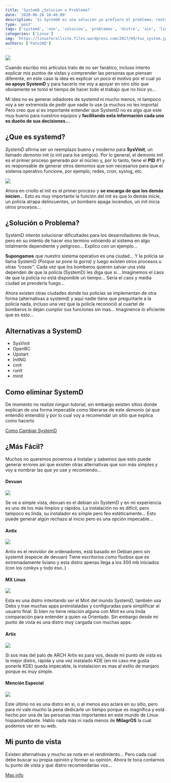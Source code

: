 ```yaml
---
title: 'SystemD ¿Solucion o Problema?'
date: '2020-06-26 10:46:00'
description: 'Si SystemD es una solución yo prefiero el problema, realmente SystemD no es de mi agrado y te cuento ¿por que?, Ahora es tu turno de contarme que pensas... '
type: 'post'
tags: ['systemd', 'non', 'solucion', 'problemas', 'distro', 'sin', 'linux']
categories: ['Linux']
img: 'https://linuxforallsite.files.wordpress.com/2017/09/tux_system.jpg'
authors: ['PatoJAD']
---
```


![](https://nosystemd.org/img/nosystemd.png)

Cuando escribo mis artículos trato de no ser fanático, incluso intento explicar mis puntos de vistas y comprender las personas que piensan diferente, en este caso la idea es explicar un poco el motivo por el cual yo **no apoyo SystemD** y para hacerlo me voy a apoyar en otro sitio que obviamente se tomó el tiempo de hacer todo el trabajo que no hice yo…

Mi idea no es generar odiadores de systemd ni mucho menos, ni tampoco voy a ser extremista de pedir que nadie lo use (a muchos no les importa) Pero creo que sí es importante entender que SystemD no es algo que este muy bueno para nuestros equipos y **facilitando esta información cada uno es dueño de sus decisiones…**

## ¿Que es systemd?

_SystemD_ afirma ser un reemplazo bueno y moderno para **SysVinit**, un llamado _demonio_ init (o init para los amigos). Por lo general, el demonio init es el primer proceso generado por el núcleo y, por lo tanto, tiene el **PID** #1 y es responsable de generar otros demonios que son necesarios para que el sistema operativo funcione, por ejemplo, redes, cron, syslog, etc.

![](https://live.mrf.io/statics/i/ps/www.muylinux.com/wp-content/uploads/2018/05/systemd.png)

Ahora en criollo el init es el primer proceso y **se encarga de que los demás inicien**... Esto es muy importante la función del init es que lo demás inicie, un policía atrapa delincuentes, un bombero apaga incendios, un init inicia otros procesos…

## ¿Solución o Problema?

SystemD _intenta_ solucionar dificultades para los desarrolladores de linux, pero en su intento de hacer eso termino volviendo al sistema en algo totalmente dependiente y peligroso… Explico con un ejemplo…

**Supongamos** que nuestro sistema operativo es una ciudad… Y la policía se llama SystemD _(Porque se pone la gorra)_ y luego existen otros procesos u otras _“cosas”_. Cada vez que los bomberos quieren salvar una vida dependen de que la policía (SystemD) les diga que si… Imaginemos el caos de que la policía no está disponible un tiempo… Sería el caos y media ciudad se prendería fuego…

Ahora existen otras ciudades donde los policías se implementan de otra forma (alternativas a systemd) y aquí nadie tiene que preguntarle a la policía nada, incluso una vez que la policía reconoció al cuartel de bomberos lo dejan cumplor sus funciones sin mas… Imaginence lo eficiente que es esto…

## Alternativas a SystemD

-   SysVinit
-   OpenRC
-   Upstart
-   InitNG
-   cinit
-   runit
-   minit

## Como eliminar SystemD

De momento no realize ningun tutorial, sin embargo existen sitios donde explican de una forma impecable como liberarse de este _demonio_ (al que entendió entendió) y por lo cual voy a recomendar un sitio que explica como hacerlo

[Como Cambiar SystemD](https://wiki.ubuntu.com/SystemdForUpstartUsers#Permanent_switch_back_to_upstart)

## ¿Más Fácil?

Muchos no queremos ponernos a instalar y sabemos que esto puede generar errores así que existen otras alternativas que son más simples y voy a nombrar las que yo use y recomiendo…

#### Devuan

![](https://i.blogs.es/bed4ed/devuan-jessie-screenshot/1366_2000.png)

Se ve a simple vista, devuan es el debian sin SystemD y en mi experiencia es uno de los más limpios y rápidos. La instalación no es difícil, pero tampoco es linda, su instalador es simple pero feo estéticamente… Esto puede generar algún rechazo al inicio pero es una opción impecable…

#### Antix

![](https://i.ytimg.com/vi/B0NmniRxCpg/maxresdefault.jpg)

Antix es el revividor de ordenadores, está basado en Debian pero sin systemd (especie de devuan) Tiene escritorios como fluxbox que es extremadamente liviano y esta distro apenas llega a los 300 mb iniciados (con los conkys y todo eso..)

#### MX Linux

![](https://www.muylinux.com/wp-content/uploads/2019/05/mxlinux183.jpg)

Esta es una distro intentando ser el Mint del mundo SystemD, también usa Debs y trae muchas apps preinstaladas y configuradas para simplificar al usuario final. Si bien no tiene relación alguna con Mint es una linda comparación para entender a quien va Orientado. Sin embargo desde mi punto de vista es una distro muy cargada con muchas apps.

#### Artix

![](https://i0.wp.com/entornosgnulinux.com/wp-content/uploads/2019/03/Calamarares.jpg)

Si sos mas del palo de ARCH Artix es para vos, desde mi punto de vista es la mejor distro, rápida y una vez instalado KDE (en mi caso me gusta ponerle KDE) queda impecable, la instalacion es mas al estilo de manjaro porque es muy simple.

#### Mención Especial

![](https://proyectotictac.files.wordpress.com/2020/04/pantallazo-menu-milagros-2.0.png)

Este último no es una distro en si, o al menos eso aclara en su sitio, pero para mi vale mucho la pena dedicarle un tiempo porque es magnífica y está hecho por una de las personas mas importantes en este mundo de Linux hispanohablante. Hablo nada más ni nada menos de **MilagrOS** la cual podemos ver en su web.

## Mi punto de vista

Existen alternativas y mucho se nota en el rendimiento… Pero cada cual debe buscar su propia opinión y formar su opinión. Ahora te toca contarnos tu punto de vista y que distro recomendarias vos...

[Mas info](https://nosystemd.org/)
